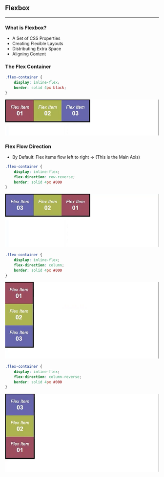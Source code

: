 ## Flexbox

___

### What is Flexbox?

* A Set of CSS Properties
* Creating Flexible Layouts
* Distributing Extra Space
* Aligning Content

### The Flex Container

```css
.flex-container {
    display: inline-flex;
    border: solid 4px black;
}
```

![Twitter](https://github.com/hassonor/core-css/blob/master/flex_demo1.png)

### Flex Flow Direction

* By Default: Flex items flow left to right -> (This is the Main Axis)

```css
.flex-container {
    display: inline-flex;
    flex-direction: row-reverse;
    border: solid 4px #000
}
```

![Twitter](https://github.com/hassonor/core-css/blob/master/flex_demo2.png)

```css
.flex-container {
    display: inline-flex;
    flex-direction: column;
    border: solid 4px #000
}
```

![Twitter](https://github.com/hassonor/core-css/blob/master/flex_demo3.png)

```css
.flex-container {
    display: inline-flex;
    flex-direction: column-reverse;
    border: solid 4px #000
}
```

![Twitter](https://github.com/hassonor/core-css/blob/master/flex_demo4.png)
